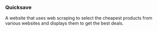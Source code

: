 ### Quicksave
A website that uses web scraping to select the cheapest products from various websites and displays them to get the best deals.
